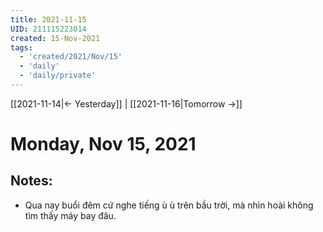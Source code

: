 ```yaml
---
title: 2021-11-15
UID: 211115223014
created: 15-Nov-2021
tags:
  - 'created/2021/Nov/15'
  - 'daily'
  - 'daily/private'
---
```

[[2021-11-14|<- Yesterday]] | [[2021-11-16|Tomorrow ->]]
# Monday, Nov 15, 2021

## Notes:
- Qua nay buổi đêm cứ nghe tiếng ù ù trên bầu trời, mà nhìn hoài không tìm thấy máy bay đâu. 

